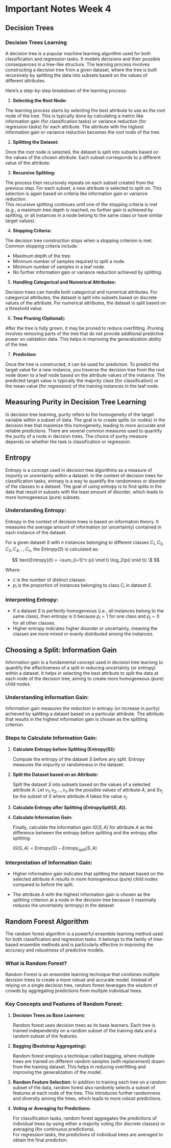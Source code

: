 # Important Notes Week 4

## Decision Trees

### Decision Trees Learning

A decision tree is a popular machine learning algorithm used for both classification and regression tasks. It models decisions and their possible consequences in a tree-like structure. The learning process involves constructing a decision tree from a given dataset, where the tree is built recursively by splitting the data into subsets based on the values of different attributes.

Here’s a step-by-step breakdown of the learning process:

1. **Selecting the Root Node:**

The learning process starts by selecting the best attribute to use as the root node of the tree. This is typically done by calculating a metric like information gain (for classification tasks) or variance reduction (for regression tasks) for each attribute. The attribute with the highest information gain or variance reduction becomes the root node of the tree.

2. **Splitting the Dataset:**

Once the root node is selected, the dataset is split into subsets based on the values of the chosen attribute. Each subset corresponds to a different value of the attribute.

3. **Recursive Splitting:**

The process then recursively repeats on each subset created from the previous step. For each subset, a new attribute is selected to split on. This selection is again based on criteria like information gain or variance reduction.<br>
This recursive splitting continues until one of the stopping criteria is met (e.g., a maximum tree depth is reached, no further gain is achieved by splitting, or all instances in a node belong to the same class or have similar target values).

4. **Stopping Criteria:**

The decision tree construction stops when a stopping criterion is met. Common stopping criteria include:

- Maximum depth of the tree.
- Minimum number of samples required to split a node.
- Minimum number of samples in a leaf node.
- No further information gain or variance reduction achieved by splitting.

5. **Handling Categorical and Numerical Attributes:**

Decision trees can handle both categorical and numerical attributes. For categorical attributes, the dataset is split into subsets based on discrete values of the attribute. For numerical attributes, the dataset is split based on a threshold value.

6. **Tree Pruning (Optional):**

After the tree is fully grown, it may be pruned to reduce overfitting. Pruning involves removing parts of the tree that do not provide additional predictive power on validation data. This helps in improving the generalization ability of the tree.

7. **Prediction:**

Once the tree is constructed, it can be used for prediction. To predict the target value for a new instance, you traverse the decision tree from the root node down to a leaf node based on the attribute values of the instance. The predicted target value is typically the majority class (for classification) or the mean value (for regression) of the training instances in the leaf node.

## Measuring Purity in Decision Tree Learning

In decision tree learning, purity refers to the homogeneity of the target variable within a subset of data. The goal is to create splits (or nodes) in the decision tree that maximize this homogeneity, leading to more accurate and reliable predictions. There are several common measures used to quantify the purity of a node in decision trees. The choice of purity measure depends on whether the task is classification or regression.

## Entropy

Entropy is a concept used in decision tree algorithms as a measure of impurity or uncertainty within a dataset. In the context of decision trees for classification tasks, entropy is a way to quantify the randomness or disorder of the classes in a dataset. The goal of using entropy is to find splits in the data that result in subsets with the least amount of disorder, which leads to more homogeneous (pure) subsets.

### Understanding Entropy:

Entropy in the context of decision trees is based on information theory. It measures the average amount of information (or uncertainty) contained in each instance of the dataset.

For a given dataset $S$ with $n$ instances belonging to different classes ${C_1, C_2, C_3, C_4, .., C_n}$, the $Entropy(S)$ is calculated as:

$$
\text{Entropy}(t) = -\sum_{i=1}^c p(i \mid t) \log_2(p(i \mid t))
\$
$$

Where:

- $c$ is the number of distinct classes.
- $p_i$ is the proportion of instances belonging to class $C_i$ in dataset $S$.

### Interpreting Entropy:

- If a dataset $S$ is perfectly homogeneous (i.e., all instances belong to the same class), then entropy is $0$ because $p_i = 1$
  ​for one class and $p_j=0$ for all other classes.
- Higher entropy indicates higher disorder or uncertainty, meaning the classes are more mixed or evenly distributed among the instances.

## Choosing a Split: Information Gain

Information gain is a fundamental concept used in decision tree learning to quantify the effectiveness of a split in reducing uncertainty (or entropy) within a dataset. It helps in selecting the best attribute to split the data at each node of the decision tree, aiming to create more homogeneous (pure) child nodes.

### Understanding Information Gain:

Information gain measures the reduction in entropy (or increase in purity) achieved by splitting a dataset based on a particular attribute. The attribute that results in the highest information gain is chosen as the splitting criterion.

### Steps to Calculate Information Gain:

1. **Calculate Entropy before Splitting (Entropy(S)):**

   Compute the entropy of the dataset $S$ before any split. Entropy measures the impurity or randomness in the dataset.

2. **Split the Dataset based on an Attribute:**

   Split the dataset $S$ into subsets based on the values of a selected attribute $A$. Let ${v_1, v_2,..,v_n}$ be the possible values of attribute $A$, and $Sv_j$ be the subset of $S$ where attribute $A$ takes the value $v_j$.

3. **Calculate Entropy after Splitting $(Entropy Split(S, A))$.**

4. **Calculate Information Gain:**

   Finally, calculate the information gain $IG(S,A)$ for attribute $A$ as the difference between the entropy before splitting and the entropy after splitting:

   $IG(S,A) = Entropy(S) - Entropy_{split}(S,A)$

### Interpretation of Information Gain:

- Higher information gain indicates that splitting the dataset based on the selected attribute $A$ results in more homogeneous (pure) child nodes compared to before the split.

- The attribute $A$ with the highest information gain is chosen as the splitting criterion at a node in the decision tree because it maximally reduces the uncertainty (entropy) in the dataset.

## Random Forest Algorithm

The random forest algorithm is a powerful ensemble learning method used for both classification and regression tasks. It belongs to the family of tree-based ensemble methods and is particularly effective in improving the accuracy and robustness of predictive models.

### What is Random Forest?

Random Forest is an ensemble learning technique that combines multiple decision trees to create a more robust and accurate model. Instead of relying on a single decision tree, random forest leverages the wisdom of crowds by aggregating predictions from multiple individual trees.

### Key Concepts and Features of Random Forest:

1. **Decision Trees as Base Learners:**

   Random forest uses decision trees as its base learners. Each tree is trained independently on a random subset of the training data and a random subset of the features.

2. **Bagging (Bootstrap Aggregating):**

   Random forest employs a technique called bagging, where multiple trees are trained on different random samples (with replacement) drawn from the training dataset. This helps in reducing overfitting and improving the generalization of the model.

3. **Random Feature Selection:**
   In addition to training each tree on a random subset of the data, random forest also randomly selects a subset of features at each node of the tree. This introduces further randomness and diversity among the trees, which leads to more robust predictions.

4. **Voting or Averaging for Predictions:**

   For classification tasks, random forest aggregates the predictions of individual trees by using either a majority voting (for discrete classes) or averaging (for continuous predictions).<br>
   For regression tasks, the predictions of individual trees are averaged to obtain the final prediction.
